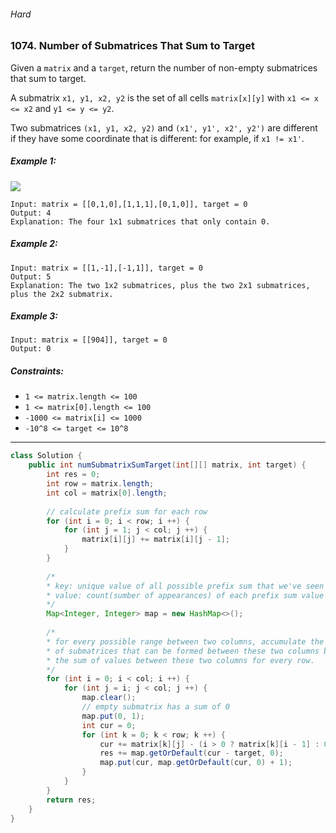 ###### Hard

### 1074. Number of Submatrices That Sum to Target

Given a `matrix` and a `target`, return the number of non-empty submatrices that sum to target.

A submatrix `x1, y1, x2, y2` is the set of all cells `matrix[x][y]` with `x1 <= x <= x2` and `y1 <= y <= y2`.

Two submatrices `(x1, y1, x2, y2)` and `(x1', y1', x2', y2')` are different if they have some coordinate that is different: for example, if `x1 != x1'`.

 

##### Example 1:
![](https://assets.leetcode.com/uploads/2020/09/02/mate1.jpg)
```
Input: matrix = [[0,1,0],[1,1,1],[0,1,0]], target = 0
Output: 4
Explanation: The four 1x1 submatrices that only contain 0.
```
##### Example 2:
```
Input: matrix = [[1,-1],[-1,1]], target = 0
Output: 5
Explanation: The two 1x2 submatrices, plus the two 2x1 submatrices, plus the 2x2 submatrix.
```
##### Example 3:
```
Input: matrix = [[904]], target = 0
Output: 0
```

##### Constraints:

- `1 <= matrix.length <= 100`
- `1 <= matrix[0].length <= 100`
- `-1000 <= matrix[i] <= 1000`
- `-10^8 <= target <= 10^8`

***

```java
class Solution {
    public int numSubmatrixSumTarget(int[][] matrix, int target) {
        int res = 0;
        int row = matrix.length;
        int col = matrix[0].length;
        
        // calculate prefix sum for each row
        for (int i = 0; i < row; i ++) {
            for (int j = 1; j < col; j ++) {
                matrix[i][j] += matrix[i][j - 1];
            }
        }
        
        /*
        * key: unique value of all possible prefix sum that we've seen so far
        * value: count(sumber of appearances) of each prefix sum value we've seen so far
        */
        Map<Integer, Integer> map = new HashMap<>();
        
        /* 
        * for every possible range between two columns, accumulate the prefix sum
        * of submatrices that can be formed between these two columns by adding up
        * the sum of values between these two columns for every row.
        */
        for (int i = 0; i < col; i ++) {
            for (int j = i; j < col; j ++) {
                map.clear();
                // empty submatrix has a sum of 0
                map.put(0, 1);
                int cur = 0;
                for (int k = 0; k < row; k ++) {
                    cur += matrix[k][j] - (i > 0 ? matrix[k][i - 1] : 0);
                    res += map.getOrDefault(cur - target, 0);
                    map.put(cur, map.getOrDefault(cur, 0) + 1);
                }
            }
        }
        return res;
    }
}
```
